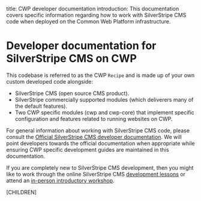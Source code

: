 title: CWP developer documentation
introduction: This documentation covers specific information regarding how to work with SilverStripe CMS code when deployed on the Common Web Platform infrastructure.

# Developer documentation for SilverStripe CMS on CWP

This codebase is referred to as the CWP `Recipe` and is made up of your own custom developed code alongside:
 
 * SilverStripe CMS (open source CMS product).
 * SilverStripe commercially supported modules (which deliverers many of the default features). 
 * Two CWP specific modules (cwp and cwp-core) that implement specific configuration and features related to running websites on CWP.

For general information about working with SilverStripe CMS code, please consult the
[Official SilverStripe CMS developer documentation](https://docs.silverstripe.org/). 
We will point developers towards the official documentation when appropriate while ensuring CWP specific development guides are maintained in this documentation.

If you are completely new to SilverStripe CMS development, then you might like
to work through the online SilverStripe CMS [development lessons](https://www.silverstripe.org/learn/lessons/) or attend an [in-person introductory workshop](http://www.silverstripe.com/what-we-do/services/training/#jumpstart-course/).

[CHILDREN]